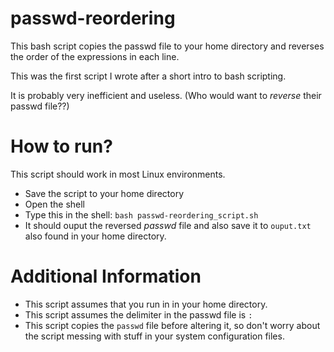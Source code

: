 # passwd-reordering
This bash script copies the passwd file to your home directory and reverses the order of the expressions in each line.

This was the first script I wrote after a short intro to bash scripting.

It is probably very inefficient and useless. (Who would want to *reverse* their passwd file??) 

# How to run?
This script should work in most Linux environments.
- Save the script to your home directory
- Open the shell
- Type this in the shell: `bash passwd-reordering_script.sh `
- It should ouput the reversed *passwd* file and also save it to `ouput.txt` also found in your home directory.

# Additional Information
- This script assumes that you run in in your home directory.
- This script assumes the delimiter in the passwd file is `:`
- This script copies the `passwd` file before altering it, so don't worry about the script messing with stuff in your system configuration files.


